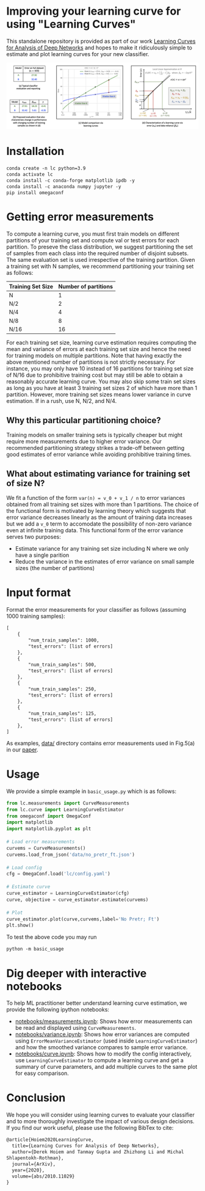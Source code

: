 # Improving your learning curve for using "Learning Curves"
This standalone repository is provided as part of our work [Learning Curves for Analysis of Deep Networks](https://arxiv.org/abs/2010.11029?) and hopes to make it ridiculously simple to estimate and plot learning curves for your new classifier. 

![overview](assets/learning_curve_overview.png)

# Installation
```
conda create -n lc python=3.9
conda activate lc
conda install -c conda-forge matplotlib ipdb -y
conda install -c anaconda numpy jupyter -y
pip install omegaconf
```

# Getting error measurements
To compute a learning curve, you must first train models on different partitions of your training set and compute val or test errors for each partition. To preseve the class distribution, we suggest partitioning the set of samples from each class into the required number of disjoint subsets. The same evaluation set is used irrespective of the training partition. Given a training set with N samples, we recommend partitioning your training set as follows:


| Training Set Size | Number of partitions |
|-------------------|----------------------|
| N                 | 1                    |
| N/2               | 2                    |
| N/4               | 4                    |
| N/8               | 8                    |
| N/16              | 16                   |


For each training set size, learning curve estimation requires computing the mean and variance of errors at each training set size and hence the need for training models on multiple partitions. Note that having exactly the above mentioned number of partitions is not strictly necessary. For instance, you may only have 10 instead of 16 partitions for training set size of N/16 due to prohibitive training cost but may still be able to obtain a reasonably accurate learning curve. You may also skip some train set sizes as long as you have at least 3 training set sizes 2 of which have more than 1 partition. However, more training set sizes means lower variance in curve estimation. If in a rush, use N, N/2, and N/4.

## Why this particular partitioning choice?
Training models on smaller training sets is typically cheaper but might require more measurements due to higher error variance. Our recommended partitioning strategy strikes a trade-off between getting good estimates of error variance while avoiding prohibitive training times.   

## What about estimating variance for training set of size N?
We fit a function of the form `var(n) = v_0 + v_1 / n` to error variances obtained from all training set sizes with more than 1 partitions. The choice of the functional form is motivated by learning theory which suggests that error variance decreases linearly as the amount of training data increases but we add a `v_0` term to accomodate the possibility of non-zero variance even at infinite training data. This functional form of the error variance serves two purposes:

- Estimate variance for any training set size including N where we only have a single parition
- Reduce the variance in the estimates of error variance on small sample sizes (the number of partitions) 

# Input format
Format the error measurements for your classifier as follows (assuming 1000 training samples):
```
[
    {
        "num_train_samples": 1000,
        "test_errors": [list of errors]
    },
    {
        "num_train_samples": 500,
        "test_errors": [list of errors]
    },
    {
        "num_train_samples": 250,
        "test_errors": [list of errors]
    },
    {
        "num_train_samples": 125,
        "test_errors": [list of errors]
    },
]
```
As examples, [data/](data/) directory contains error measurements used in Fig.5(a) in our [paper](https://arxiv.org/abs/2010.11029?).

# Usage
We provide a simple example in `basic_usage.py` which is as follows:
```python
from lc.measurements import CurveMeasurements
from lc.curve import LearningCurveEstimator
from omegaconf import OmegaConf
import matplotlib
import matplotlib.pyplot as plt

# Load error measurements
curvems = CurveMeasurements()
curvems.load_from_json('data/no_pretr_ft.json')

# Load config
cfg = OmegaConf.load('lc/config.yaml')

# Estimate curve
curve_estimator = LearningCurveEstimator(cfg)
curve, objective = curve_estimator.estimate(curvems)

# Plot
curve_estimator.plot(curve,curvems,label='No Pretr; Ft')
plt.show()
```

To test the above code you may run 
```
python -m basic_usage
```

# Dig deeper with interactive notebooks
To help ML practitioner better understand learning curve estimation, we provide the following ipython notebooks:

- [notebooks/measurements.ipynb](notebooks/measurements.ipynb): Shows how error measurements can be read and displayed using `CurveMeasurements`.
- [notebooks/variance.ipynb](notebooks/variance.ipynb): Shows how error variances are computed using `ErrorMeanVarianceEstimator` (used inside `LearningCurveEstimator`) and how the smoothed variance compares to sample error variance.
- [notebooks/curve.ipynb](notebooks/curve.ipynb): Shows how to modify the config interactively, use `LearningCurveEstimator` to compute a learning curve and get a summary of curve parameters, and add multiple curves to the same plot for easy comparison.

# Conclusion
We hope you will consider using learning curves to evaluate your classifier and to more thoroughly investigate the impact of various design decisions. If you find our work useful, please use the following BibTex to cite:
```
@article{Hoiem2020LearningCurve,
  title={Learning Curves for Analysis of Deep Networks},
  author={Derek Hoiem and Tanmay Gupta and Zhizhong Li and Michal Shlapentokh-Rothman},
  journal={ArXiv},
  year={2020},
  volume={abs/2010.11029}
}
```